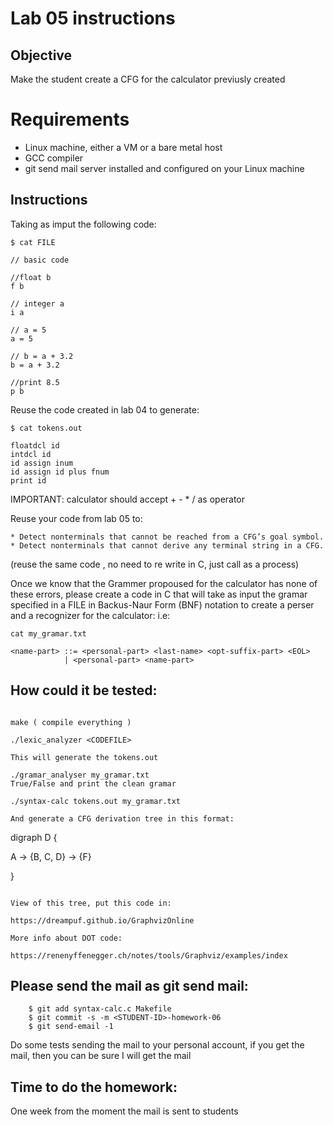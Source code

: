# Lab 05 instructions

## Objective

Make the student create a CFG for the calculator previusly created

# Requirements

* Linux machine, either a VM or a bare metal host
* GCC compiler
* git send mail server installed and configured on your Linux machine

## Instructions
Taking as imput the following code:

```
$ cat FILE

// basic code

//float b
f b

// integer a
i a

// a = 5
a = 5

// b = a + 3.2
b = a + 3.2

//print 8.5
p b
```
Reuse the code created in lab 04 to generate:

```
$ cat tokens.out

floatdcl id
intdcl id
id assign inum
id assign id plus fnum
print id
```
IMPORTANT: calculator should accept + - * / as operator


Reuse your code from lab 05 to:

	* Detect nonterminals that cannot be reached from a CFG’s goal symbol.
	* Detect nonterminals that cannot derive any terminal string in a CFG.

(reuse the same code , no need to re write in C, just call as a process)

Once we know that the Grammer propoused for the calculator has none of these
errors, please create a code in C that will take as input the gramar specified
in a FILE in Backus-Naur Form (BNF) notation to create a perser and a
recognizer for the calculator: i.e:


```
cat my_gramar.txt

<name-part> ::= <personal-part> <last-name> <opt-suffix-part> <EOL>
			| <personal-part> <name-part>
```


## How could it be tested:
```

make ( compile everything )

./lexic_analyzer <CODEFILE>

This will generate the tokens.out

./gramar_analyser my_gramar.txt
True/False and print the clean gramar

./syntax-calc tokens.out my_gramar.txt

And generate a CFG derivation tree in this format:

```
digraph D {

  A -> {B, C, D} -> {F}

}

```

View of this tree, put this code in:

https://dreampuf.github.io/GraphvizOnline

More info about DOT code:

https://renenyffenegger.ch/notes/tools/Graphviz/examples/index

```

## Please send the mail as git send mail:

```
    $ git add syntax-calc.c Makefile
    $ git commit -s -m <STUDENT-ID>-homework-06
    $ git send-email -1

```
Do some tests sending the mail to your personal
account, if you get the mail, then you can be sure I
will get the mail


## Time to do the homework:

One week from the moment the mail is sent to students

